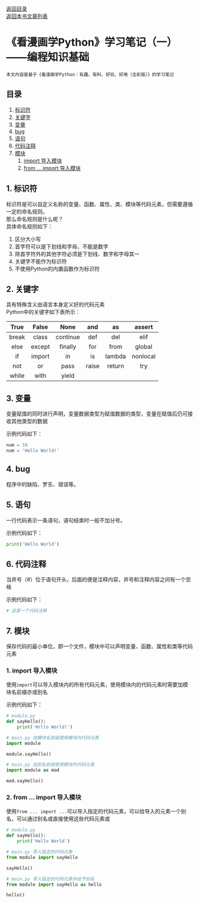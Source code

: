 [返回目录](ch0.md)  
[返回本书文章列表](../../booklist/python/ch1.md)  

# 《看漫画学Python》学习笔记（一）——编程知识基础

    本文内容是基于《看漫画学Python：有趣、有料、好玩、好用（全彩版）》的学习笔记

## 目录

1. [标识符](#1)
2. [关键字](#2)
3. [变量](#3)
4. [bug](#4)
5. [语句](#5)
6. [代码注释](#6)
7. [模块](#7)
    1. [import 导入模块](#7-1)
    2. [from … import 导入模块](#7-2)

## 1. 标识符<a name="1"></a>

标识符是可以自定义名称的变量、函数、属性、类、模块等代码元素，但需要遵循一定的命名规则。  
那么命名规则是什么呢？  
具体命名规则如下：  
1. 区分大小写
2. 首字符可以是下划线和字母，不能是数字
3. 除首字符外的其他字符必须是下划线、数字和字母其一
4. 关键字不能作为标识符
5. 不使用Python的内置函数作为标识符

## 2. 关键字<a name="2"></a>

具有特殊含义由语言本身定义好的代码元素  
Python中的关键字如下表所示：  

| True  | False  | None     | and   | as     | assert   |
|:-----:|:------:|:--------:|:-----:|:------:|:--------:|
| break | class  | continue | def   | del    | elif     |
| else  | except | finally  | for   | from   | global   |
| if    | import | in       | is    | lambda | nonlocal |
| not   | or     | pass     | raise | return | try      |
| while | with   | yield    |       |        |          |

## 3. 变量<a name="3"></a>

变量赋值的同时进行声明，变量数据类型为赋值数据的类型，变量在赋值后仍可接收其他类型的数据

示例代码如下：  

```python
num = 10
num = 'Hello World!'
```

## 4. bug<a name="4"></a>

程序中的缺陷、罗东、错误等。

## 5. 语句<a name="5"></a>

一行代码表示一条语句，语句结束时一般不加分号。

示例代码如下：

```python
print('Hello World')
```

## 6. 代码注释<a name="6"></a>

当井号（\#）位于语句开头，后面的便是注释内容，井号和注释内容之间有一个空格

示例代码如下：

```python
# 这是一个代码注释
```

## 7. 模块<a name="7"></a>

保存代码的最小单位，即一个文件，模块中可以声明变量、函数、属性和类等代码元素

### 1. import 导入模块<a name="7-1"></a>

使用`import`可以导入模块内的所有代码元素，使用模块内的代码元素时需要加模块名前缀亦或别名

示例代码如下：

```python
# module.py
def sayHello():
    print('Hrllo World!')

# main.py 加模块名前缀使用模块内代码元素
import module

module.sayHello()

# main.py 加别名前缀使用模块内代码元素
import module as mod

mod.sayHello()
```

### 2. from … import 导入模块<a name="7-2"></a>

使用`from ... import ...`可以导入指定的代码元素，可以给导入的元素一个别名，可以通过别名或直接使用这些代码元素或

```python
# module.py
def sayHello():
    print('Hello World')

# main.py 导入指定的代码元素
from module import sayHello

sayHello()

# main.py 导入指定的代码元素并给予别名
from module import sayHello as hello

hello()
```
